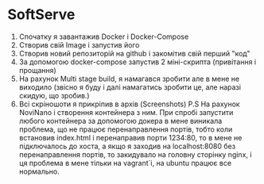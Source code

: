 # SoftServe
1) Спочатку я завантажив Docker і Docker-Compose
2) Створив свій Image i запустив його
3) Створив новий репозиторій на github і закомітив свій перший "код"
4) За допомогою docker-compose запустив 2 міні-скрипта (привітання і прощання)
5) На рахунок Multi stage build, я намагався зробити але в мене не виходило (звісно я буду і далі намагатись зробити це, але наразі скидую, що зробив.)
6) Всі скріношоти я прикріпив в архів (Screenshots)
P.S На рахунок NoviNano і створення контейнера з ним. При спробі запустити любого контейнера за допомогою докера в мене виникала проблема, що не працює перенаправлення портів, тобто коли встановив index.html і перенаправив порти 1234:80, то в мене не підключалось до хоста, а якщо я заходив на localhost:8080 без перенаправлення портів, то закидувало на головну сторінку nginx, і ця проблема в мене тільки на vagrant`i, на ubuntu працює все нормально.

